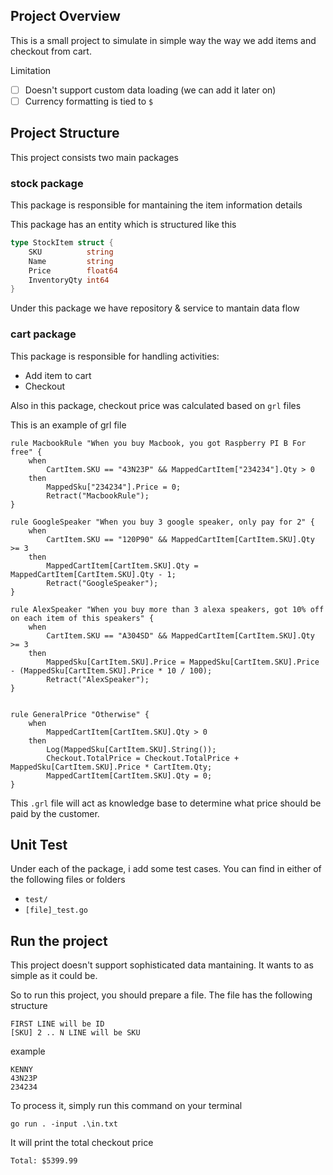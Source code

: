 ## Project Overview

This is a small project to simulate in simple way the way we add items and checkout from cart.

Limitation

* [ ] Doesn't support custom data loading (we can add it later on)
* [ ] Currency formatting is tied to `$`

## Project Structure

This project consists two main packages

### stock package

This package is responsible for mantaining the item information details

This package has an entity which is structured like this

```go
type StockItem struct {
	SKU          string
	Name         string
	Price        float64
	InventoryQty int64
}
```

Under this package we have repository & service to mantain data flow

### cart package

This package is responsible for handling activities:

- Add item to cart
- Checkout

Also in this package, checkout price was calculated based on `grl` files

This is an example of grl file

```
rule MacbookRule "When you buy Macbook, you got Raspberry PI B For free" {
    when
        CartItem.SKU == "43N23P" && MappedCartItem["234234"].Qty > 0
    then
        MappedSku["234234"].Price = 0;
        Retract("MacbookRule");
}

rule GoogleSpeaker "When you buy 3 google speaker, only pay for 2" {
    when
        CartItem.SKU == "120P90" && MappedCartItem[CartItem.SKU].Qty >= 3
    then
        MappedCartItem[CartItem.SKU].Qty = MappedCartItem[CartItem.SKU].Qty - 1;
        Retract("GoogleSpeaker");
}

rule AlexSpeaker "When you buy more than 3 alexa speakers, got 10% off on each item of this speakers" {
    when
        CartItem.SKU == "A304SD" && MappedCartItem[CartItem.SKU].Qty >= 3
    then
        MappedSku[CartItem.SKU].Price = MappedSku[CartItem.SKU].Price - (MappedSku[CartItem.SKU].Price * 10 / 100);
        Retract("AlexSpeaker");
}


rule GeneralPrice "Otherwise" {
    when
        MappedCartItem[CartItem.SKU].Qty > 0
    then
        Log(MappedSku[CartItem.SKU].String());
        Checkout.TotalPrice = Checkout.TotalPrice + MappedSku[CartItem.SKU].Price * CartItem.Qty;
        MappedCartItem[CartItem.SKU].Qty = 0;
}

```

This `.grl` file will act as knowledge base to determine what price should be paid by the customer.

## Unit Test

Under each of the package, i add some test cases. You can find in either of the following files or folders

- `test/`
- `[file]_test.go`

## Run the project

This project doesn't support sophisticated data mantaining. It wants to as simple as it could be.

So to run this project, you should prepare a file. The file has the following structure

```
FIRST LINE will be ID
[SKU] 2 .. N LINE will be SKU
```

example

```
KENNY
43N23P
234234
```

To process it, simply run this command on your terminal

```
go run . -input .\in.txt
```

It will print the total checkout price

```
Total: $5399.99
```